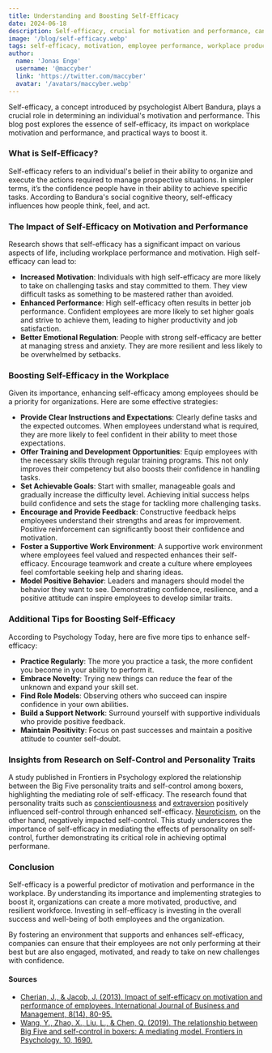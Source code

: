 ```yaml
---
title: Understanding and Boosting Self-Efficacy
date: 2024-06-18
description: Self-efficacy, crucial for motivation and performance, can be enhanced through clear instructions, training, achievable goals, constructive feedback, supportive environments, and positive role models, ultimately fostering a motivated and resilient workforce.
image: '/blog/self-efficacy.webp'
tags: self-efficacy, motivation, employee performance, workplace productivity, boost confidence, employee training, constructive feedback, supportive work environment, positive role models, self-control, Big Five personality traits, emotional regulation, resilience, career development, goal setting, organizational behavior, team dynamics, leadership skills, training programs, self-improvement
author:
  name: 'Jonas Enge'
  username: '@maccyber'
  link: 'https://twitter.com/maccyber'
  avatar: '/avatars/maccyber.webp'
---
```


Self-efficacy, a concept introduced by psychologist Albert Bandura, plays a crucial role in determining an individual's motivation and performance. This blog post explores the essence of self-efficacy, its impact on workplace motivation and performance, and practical ways to boost it.

### What is Self-Efficacy?

Self-efficacy refers to an individual's belief in their ability to organize and execute the actions required to manage prospective situations. In simpler terms, it’s the confidence people have in their ability to achieve specific tasks. According to Bandura's social cognitive theory, self-efficacy influences how people think, feel, and act.

### The Impact of Self-Efficacy on Motivation and Performance

Research shows that self-efficacy has a significant impact on various aspects of life, including workplace performance and motivation. High self-efficacy can lead to:

- **Increased Motivation**: Individuals with high self-efficacy are more likely to take on challenging tasks and stay committed to them. They view difficult tasks as something to be mastered rather than avoided.
- **Enhanced Performance**: High self-efficacy often results in better job performance. Confident employees are more likely to set higher goals and strive to achieve them, leading to higher productivity and job satisfaction.
- **Better Emotional Regulation**: People with strong self-efficacy are better at managing stress and anxiety. They are more resilient and less likely to be overwhelmed by setbacks.

### Boosting Self-Efficacy in the Workplace

Given its importance, enhancing self-efficacy among employees should be a priority for organizations. Here are some effective strategies:

- **Provide Clear Instructions and Expectations**: Clearly define tasks and the expected outcomes. When employees understand what is required, they are more likely to feel confident in their ability to meet those expectations.
- **Offer Training and Development Opportunities**: Equip employees with the necessary skills through regular training programs. This not only improves their competency but also boosts their confidence in handling tasks.
- **Set Achievable Goals**: Start with smaller, manageable goals and gradually increase the difficulty level. Achieving initial success helps build confidence and sets the stage for tackling more challenging tasks.
- **Encourage and Provide Feedback**: Constructive feedback helps employees understand their strengths and areas for improvement. Positive reinforcement can significantly boost their confidence and motivation.
- **Foster a Supportive Work Environment**: A supportive work environment where employees feel valued and respected enhances their self-efficacy. Encourage teamwork and create a culture where employees feel comfortable seeking help and sharing ideas.
- **Model Positive Behavior**: Leaders and managers should model the behavior they want to see. Demonstrating confidence, resilience, and a positive attitude can inspire employees to develop similar traits.

### Additional Tips for Boosting Self-Efficacy

According to Psychology Today, here are five more tips to enhance self-efficacy:

- **Practice Regularly**: The more you practice a task, the more confident you become in your ability to perform it.
- **Embrace Novelty**: Trying new things can reduce the fear of the unknown and expand your skill set.
- **Find Role Models**: Observing others who succeed can inspire confidence in your own abilities.
- **Build a Support Network**: Surround yourself with supportive individuals who provide positive feedback.
- **Maintain Positivity**: Focus on past successes and maintain a positive attitude to counter self-doubt.

### Insights from Research on Self-Control and Personality Traits

A study published in Frontiers in Psychology explored the relationship between the Big Five personality traits and self-control among boxers, highlighting the mediating role of self-efficacy. The research found that personality traits such as [conscientiousness](/articles/conscientiousness) and [extraversion](/articles/extraversion) positively influenced self-control through enhanced self-efficacy. [Neuroticism](/articles/neuroticism), on the other hand, negatively impacted self-control. This study underscores the importance of self-efficacy in mediating the effects of personality on self-control, further demonstrating its critical role in achieving optimal performane.

### Conclusion

Self-efficacy is a powerful predictor of motivation and performance in the workplace. By understanding its importance and implementing strategies to boost it, organizations can create a more motivated, productive, and resilient workforce. Investing in self-efficacy is investing in the overall success and well-being of both employees and the organization.

By fostering an environment that supports and enhances self-efficacy, companies can ensure that their employees are not only performing at their best but are also engaged, motivated, and ready to take on new challenges with confidence.

#### **Sources**

- [Cherian, J., & Jacob, J. (2013). Impact of self-efficacy on motivation and performance of employees. International Journal of Business and Management, 8(14), 80-95.](http://dx.doi.org/10.5539/ijbm.v8n14p80)
- [Wang, Y., Zhao, X., Liu, L., & Chen, Q. (2019). The relationship between Big Five and self-control in boxers: A mediating model. Frontiers in Psychology, 10, 1690.](https://doi.org/10.3389/fpsyg.2019.01690)
